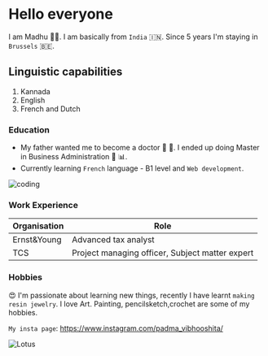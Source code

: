 # Hello everyone

I am Madhu :woman_office_worker:. I am basically from `India` :india:. Since 5
years I'm staying in `Brussels` :belgium:.

## Linguistic capabilities

1. Kannada
2. English
3. French and Dutch

### Education

- My father wanted me to become a doctor :syringe: :pill:. I ended up doing
  Master in Business Administration :briefcase: :bar_chart:.
- Currently learning `French` language - B1 level and `Web development`.

![coding](https://user-images.githubusercontent.com/57039079/67620723-67afc280-f7f9-11e9-9a49-fab19a3951c2.gif)

### Work Experience

| Organisation | Role                                            |
| ------------ | ----------------------------------------------- |
| Ernst&Young  | Advanced tax analyst                            |
| TCS          | Project managing officer, Subject matter expert |

### Hobbies

:heart_eyes: I'm passionate about learning new things, recently I have learnt
`making resin jewelry`. I love Art. Painting, pencilsketch,crochet are some of
my hobbies.

`My insta page`: <https://www.instagram.com/padma_vibhooshita/>

![Lotus](https://upload.wikimedia.org/wikipedia/commons/e/ed/Sacred_lotus_Nelumbo_nucifera.jpg)
